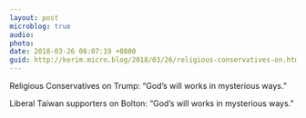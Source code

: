 ```yaml
---
layout: post
microblog: true
audio: 
photo: 
date: 2018-03-26 08:07:19 +0800
guid: http://kerim.micro.blog/2018/03/26/religious-conservatives-on.html
---
```

Religious Conservatives on Trump: “God’s will works in mysterious ways.”

Liberal Taiwan supporters on Bolton: “God’s will works in mysterious ways.”
